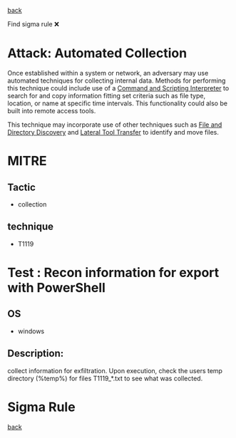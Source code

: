 
[back](../index.md)

Find sigma rule :x: 

# Attack: Automated Collection 

Once established within a system or network, an adversary may use automated techniques for collecting internal data. Methods for performing this technique could include use of a [Command and Scripting Interpreter](https://attack.mitre.org/techniques/T1059) to search for and copy information fitting set criteria such as file type, location, or name at specific time intervals. This functionality could also be built into remote access tools. 

This technique may incorporate use of other techniques such as [File and Directory Discovery](https://attack.mitre.org/techniques/T1083) and [Lateral Tool Transfer](https://attack.mitre.org/techniques/T1570) to identify and move files.

# MITRE
## Tactic
  - collection


## technique
  - T1119


# Test : Recon information for export with PowerShell
## OS
  - windows


## Description:
collect information for exfiltration. Upon execution, check the users temp directory (%temp%) for files T1119_*.txt
to see what was collected.


# Sigma Rule


[back](../index.md)
